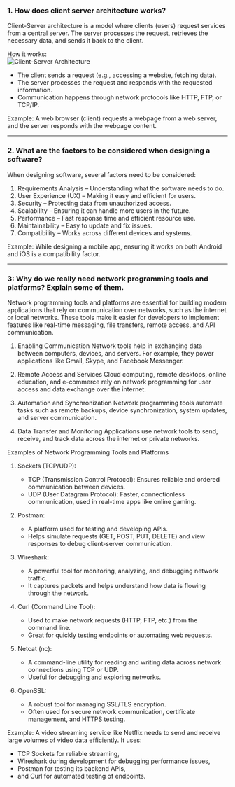 ### 1. How does client server architecture works?

Client-Server architecture is a model where clients (users) request services from a central server. The server processes the request, retrieves the necessary data, and sends it back to the client.

How it works:  
![Client-Server Architecture](https://onlinenotesnepal.com/storage/images/mnfGHJsSJvcEADzmlWtbpgw2jYXNrq9i3BbAO4QE.png)

- The client sends a request (e.g., accessing a website, fetching data).  
- The server processes the request and responds with the requested information.  
- Communication happens through network protocols like HTTP, FTP, or TCP/IP.

Example: A web browser (client) requests a webpage from a web server, and the server responds with the webpage content.

---

### 2. What are the factors to be considered when designing a software?

When designing software, several factors need to be considered:

1. Requirements Analysis – Understanding what the software needs to do.  
2. User Experience (UX) – Making it easy and efficient for users.  
3. Security – Protecting data from unauthorized access.  
4. Scalability – Ensuring it can handle more users in the future.  
5. Performance – Fast response time and efficient resource use.  
6. Maintainability – Easy to update and fix issues.  
7. Compatibility – Works across different devices and systems.

Example: While designing a mobile app, ensuring it works on both Android and iOS is a compatibility factor.

---
### 3: Why do we really need network programming tools and platforms? Explain some of them.


Network programming tools and platforms are essential for building modern applications that rely on communication over networks, such as the internet or local networks. These tools make it easier for developers to implement features like real-time messaging, file transfers, remote access, and API communication.

1. Enabling Communication
   Network tools help in exchanging data between computers, devices, and servers. For example, they power applications like Gmail, Skype, and Facebook Messenger.

2. Remote Access and Services
   Cloud computing, remote desktops, online education, and e-commerce rely on network programming for user access and data exchange over the internet.

3. Automation and Synchronization
   Network programming tools automate tasks such as remote backups, device synchronization, system updates, and server communication.

4. Data Transfer and Monitoring
   Applications use network tools to send, receive, and track data across the internet or private networks.

Examples of Network Programming Tools and Platforms

1. Sockets (TCP/UDP):
   - TCP (Transmission Control Protocol): Ensures reliable and ordered communication between devices.
   - UDP (User Datagram Protocol): Faster, connectionless communication, used in real-time apps like online gaming.

2. Postman:
   - A platform used for testing and developing APIs.
   - Helps simulate requests (GET, POST, PUT, DELETE) and view responses to debug client-server communication.

3. Wireshark:
   - A powerful tool for monitoring, analyzing, and debugging network traffic.
   - It captures packets and helps understand how data is flowing through the network.

4. Curl (Command Line Tool):
   - Used to make network requests (HTTP, FTP, etc.) from the command line.
   - Great for quickly testing endpoints or automating web requests.

5. Netcat (nc):
   - A command-line utility for reading and writing data across network connections using TCP or UDP.
   - Useful for debugging and exploring networks.

6. OpenSSL:
   - A robust tool for managing SSL/TLS encryption.
   - Often used for secure network communication, certificate management, and HTTPS testing.

Example:
A video streaming service like Netflix needs to send and receive large volumes of video data efficiently. It uses:
- TCP Sockets for reliable streaming,
- Wireshark during development for debugging performance issues,
- Postman for testing its backend APIs,
- and Curl for automated testing of endpoints.
